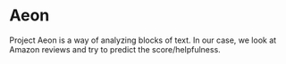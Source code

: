 # Aeon
Project Aeon is a way of analyzing blocks of text. In our case, we look at Amazon reviews and try to predict the score/helpfulness.
